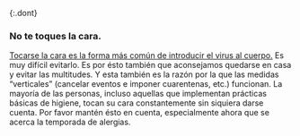 {:.dont}
### No te toques la cara.

[Tocarse la cara es la forma más común de introducir el virus al cuerpo.](https://www.cdc.gov/coronavirus/2019-ncov/about/transmission.html) Es muy difícil evitarlo. Es por ésto también que aconsejamos quedarse en casa y evitar las multitudes. Y esta también es la razón por la que las medidas “verticales” (cancelar eventos e imponer cuarentenas, etc.) funcionan. La mayoría de las personas, incluso aquellas que implementan prácticas básicas de higiene, tocan su cara constantemente sin siquiera darse cuenta. Por favor mantén ésto en cuenta, especialmente ahora que se acerca la temporada de alergias.
